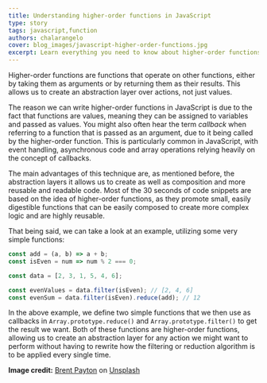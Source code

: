 ```yaml
---
title: Understanding higher-order functions in JavaScript
type: story
tags: javascript,function
authors: chalarangelo
cover: blog_images/javascript-higher-order-functions.jpg
excerpt: Learn everything you need to know about higher-order functions with this short guide and level up your programming skills.
---
```


Higher-order functions are functions that operate on other functions, either by taking them as arguments or by returning them as their results. This allows us to create an abstraction layer over actions, not just values.

The reason we can write higher-order functions in JavaScript is due to the fact that functions are values, meaning they can be assigned to variables and passed as values. You might also often hear the term _callback_ when referring to a function that is passed as an argument, due to it being called by the higher-order function. This is particularly common in JavaScript, with event handling, asynchronous code and array operations relying heavily on the concept of callbacks.

The main advantages of this technique are, as mentioned before, the abstraction layers it allows us to create as well as composition and more reusable and readable code. Most of the 30 seconds of code snippets are based on the idea of higher-order functions, as they promote small, easily digestible functions that can be easily composed to create more complex logic and are highly reusable.

That being said, we can take a look at an example, utilizing some very simple functions:

```js
const add = (a, b) => a + b;
const isEven = num => num % 2 === 0;

const data = [2, 3, 1, 5, 4, 6];

const evenValues = data.filter(isEven); // [2, 4, 6]
const evenSum = data.filter(isEven).reduce(add); // 12
```

In the above example, we define two simple functions that we then use as callbacks in `Array.prototype.reduce()` and `Array.prototype.filter()` to get the result we want. Both of these functions are higher-order functions, allowing us to create an abstraction layer for any action we might want to perform without having to rewrite how the filtering or reduction algorithm is to be applied every single time.

**Image credit:** [Brent Payton](https://unsplash.com/@brentpayton?utm_source=unsplash&utm_medium=referral&utm_content=creditCopyText) on [Unsplash](https://unsplash.com/s/photos/code?utm_source=unsplash&utm_medium=referral&utm_content=creditCopyText)
